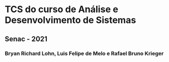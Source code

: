 # TCS do curso de Análise e Desenvolvimento de Sistemas
## Senac - 2021
### Bryan Richard Lohn, Luis Felipe de Melo e Rafael Bruno Krieger
